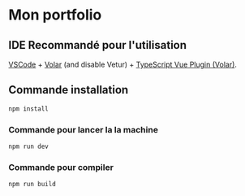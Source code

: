 # Mon portfolio

## IDE Recommandé pour l'utilisation

[VSCode](https://code.visualstudio.com/) + [Volar](https://marketplace.visualstudio.com/items?itemName=Vue.volar) (and disable Vetur) + [TypeScript Vue Plugin (Volar)](https://marketplace.visualstudio.com/items?itemName=Vue.vscode-typescript-vue-plugin).


## Commande installation

```sh
npm install
```

### Commande pour lancer la la machine

```sh
npm run dev
```

### Commande pour compiler

```sh
npm run build
```
